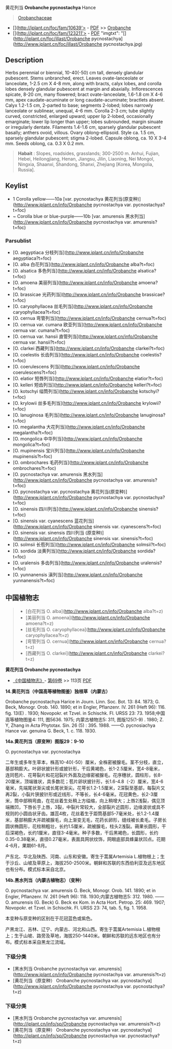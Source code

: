 黄花列当 **Orobanche pycnostachya** Hance

> [Orobanchaceae](http://www.iplant.cn/info/Orobanchaceae?t=foc)
* [](http://iplant.cn/foc/fam/10639'> - [PDF](http://iplant.cn/foc/pdf/Orobanchaceae.pdf) >> [Orobanche](http://www.iplant.cn/info/Orobanche?t=foc)
* [](http://iplant.cn/foc/fam/123211'> - [PDF](http://www.iplant.cn/foc/pdf/Orobanche.pdf)
  "imgtxt": "[](http://iplant.cn/foc/illast/Orobanche pycnostachya](http://www.iplant.cn/foc/illast/Orobanche pycnostachya.jpg)

## Description

Herbs perennial or biennial, 10-40(-50) cm tall, densely glandular pubescent. Stems unbranched, erect. Leaves ovate-lanceolate or lanceolate, 1-2.5 cm X 4-8 mm, along with bracts, calyx lobes, and corolla lobes densely glandular pubescent at margin and abaxially. Inflorescences spicate, 8-20 cm, many flowered; bract ovate-lanceolate, 1.6-1.8 cm X 4-6 mm, apex caudate-acuminate or long caudate-acuminate; bractlets absent. Calyx 1.2-1.5 cm, 2-parted to base; segments 2-lobed; lobes narrowly lanceolate or sublinear, unequal, 4-6 mm. Corolla 2-3 cm; tube slightly curved, constricted, enlarged upward; upper lip 2-lobed, occasionally emarginate; lower lip longer than upper; lobes subrounded, margin sinuate or irregularly dentate. Filaments 1.4-1.6 cm, sparsely glandular pubescent basally; anthers ovoid, villous. Ovary oblong-ellipsoid. Style ca. 1.5 cm, sparsely glandular pubescent; stigma 2-lobed. Capsule oblong, ca. 10 X 3-4 mm. Seeds oblong, ca. 0.3 X 0.2 mm.

> **Habait** : 
> Slopes, roadsides, grasslands; 300-2500 m. Anhui, Fujian, Hebei, Heilongjiang, Henan, Jiangsu, Jilin, Liaoning, Nei Mongol, Ningxia, Shaanxi, Shandong, Shanxi, Zhejiang [Korea, Mongolia, Russia].

## Keylist

* 1 Corolla yellow——10a  [var. pycnostachya 黄花列当(原变种)](http://www.iplant.cn/info/Orobanche pycnostachya var. pycnostachya?t=foc)
* ~ Corolla blue or blue-purple——10b  [var. amurensis 黑水列当](http://www.iplant.cn/info/Orobanche pycnostachya var. amurensis?t=foc)

### Parsublist

* [O.  aegyptiaca  分枝列当](http://www.iplant.cn/info/Orobanche aegyptiaca?t=foc)
* [O.  alba  白花列当](http://www.iplant.cn/info/Orobanche alba?t=foc)
* [O.  alsatica  多色列当](http://www.iplant.cn/info/Orobanche alsatica?t=foc)
* [O.  amoena  美丽列当](http://www.iplant.cn/info/Orobanche amoena?t=foc)
* [O.  brassicae  光药列当](http://www.iplant.cn/info/Orobanche brassicae?t=foc)
* [O.  caryophyllacea  丝毛列当](http://www.iplant.cn/info/Orobanche caryophyllacea?t=foc)
* [O.  cernua  弯管列当](http://www.iplant.cn/info/Orobanche cernua?t=foc)
* [O.  cernua var. cumana  欧亚列当](http://www.iplant.cn/info/Orobanche cernua var. cumana?t=foc)
* [O.  cernua var. hansii  直管列当](http://www.iplant.cn/info/Orobanche cernua var. hansii?t=foc)
* [O.  clarkei  西藏列当](http://www.iplant.cn/info/Orobanche clarkei?t=foc)
* [O.  coelestis  长齿列当](http://www.iplant.cn/info/Orobanche coelestis?t=foc)
* [O.  coerulescens  列当](http://www.iplant.cn/info/Orobanche coerulescens?t=foc)
* [O.  elatior  短唇列当](http://www.iplant.cn/info/Orobanche elatior?t=foc)
* [O.  kelleri  短齿列当](http://www.iplant.cn/info/Orobanche kelleri?t=foc)
* [O.  kotschyi  缢筒列当](http://www.iplant.cn/info/Orobanche kotschyi?t=foc)
* [O.  krylowii  丝多毛列当](http://www.iplant.cn/info/Orobanche krylowii?t=foc)
* [O.  lanuginosa  毛列当](http://www.iplant.cn/info/Orobanche lanuginosa?t=foc)
* [O.  megalantha  大花列当](http://www.iplant.cn/info/Orobanche megalantha?t=foc)
* [O.  mongolica  中华列当](http://www.iplant.cn/info/Orobanche mongolica?t=foc)
* [O.  mupinensis  宝兴列当](http://www.iplant.cn/info/Orobanche mupinensis?t=foc)
* [O.  ombrochares  毛药列当](http://www.iplant.cn/info/Orobanche ombrochares?t=foc)
* [O.  pycnostachya var. amurensis  黑水列当](http://www.iplant.cn/info/Orobanche pycnostachya var. amurensis?t=foc)
* [O.  pycnostachya var. pycnostachya  黄花列当(原变种)](http://www.iplant.cn/info/Orobanche pycnostachya var. pycnostachya?t=foc)
* [O.  sinensis  四川列当](http://www.iplant.cn/info/Orobanche sinensis?t=foc)
* [O.  sinensis var. cyanescens  蓝花列当](http://www.iplant.cn/info/Orobanche sinensis var. cyanescens?t=foc)
* [O.  sinensis var. sinensis  四川列当 (原变种)](http://www.iplant.cn/info/Orobanche sinensis var. sinensis?t=foc)
* [O.  solmsii  长苞列当](http://www.iplant.cn/info/Orobanche solmsii?t=foc)
* [O.  sordida  淡黄列当](http://www.iplant.cn/info/Orobanche sordida?t=foc)
* [O.  uralensis  多齿列当](http://www.iplant.cn/info/Orobanche uralensis?t=foc)
* [O.  yunnanensis  滇列当](http://www.iplant.cn/info/Orobanche yunnanensis?t=foc)

## 中国植物志

> * [白花列当  O.  alba](http://www.iplant.cn/info/Orobanche alba?t=z)
> * [美丽列当  O.  amoena](http://www.iplant.cn/info/Orobanche amoena?t=z)
> * [丝毛列当  O.  caryophyllacea](http://www.iplant.cn/info/Orobanche caryophyllacea?t=z)
> * [弯管列当  O.  cernua](http://www.iplant.cn/info/Orobanche cernua?t=z)
> * [西藏列当  O.  clarkei](http://www.iplant.cn/info/Orobanche clarkei?t=z)

**黄花列当 Orobanche pycnostachya**

* [《中国植物志》](http://www.iplant.cn/frps)- [第69卷](http://www.iplant.cn/frps/vol/69) >> 113页 [PDF](http://www.iplant.cn/frps/pdf/69/113c.pdf)

**14.黄花列当（中国高等植物图鉴）独根草（内蒙古）**

Orobanche pycnostachya Harice in Journ. Linn. Soc. Bot. 13: 84. 1873; G. Beck, Monogr. Orob. 140. 1890; et in Engler, Pflanzenr. IV. 261 (Heft 96): 116. fig. 13(E) . 1930; Novopokr. et Tzvel. in Schischk. Fl. URSS 23: 73. 1958;中国高等植物图鉴4: 111, 图5636. 1975; 内蒙古植物志5: 311, 图版125(1-9) . 1980; Z. Y, Zhang in Acta Phytotax. Sin. 26 (5) : 395. 1988. ——O. pycnosiachya Hance var. genuina G. Beck, 1. c. 118. 1930.

**14a.黄花列当（原变种）图版29：9-10**

O. pycnostachya var. pycnostachya

二年生或多年生草本，株高10-40(-50）厘米，全株密被腺毛。茎不分枝，直立，基部稍膨大。叶卵状披针形或披针形，干后黄褐色，长1-2.5厘米，宽4-8毫米，连同苞片、花萼裂片和花冠裂片外面及边缘密被腺毛。花序穗状，圆柱形，长8-20厘米，顶端锥状，具多数花；苞片卵状披针形，长1.6-4.8（-2）厘米，宽4-6毫米，先端尾状渐尖或长尾状渐尖。花萼长1.2-1.5厘米，2深裂至基部，每裂片又再2裂，小裂片狭披针形或近线形，不等长，长4-6毫米。花冠黄色，长2-3厘米，筒中部稍弯曲，在花丝着生处稍上方缢缩，向上稍增大；上唇2浅裂，偶见顶端微凹，下唇长于上唇，3裂，中裂片常较大，全部裂片近圆形，边缘波状或具不规则的小圆齿状牙齿。雄蕊4枚，花丝着生于距筒基部5-7毫米处，长1.2-1.4厘米，基部稍膨大并疏被腺毛，向上渐变无毛，花药长卵形，缝线被长柔毛。子房长圆状椭圆形，花柱稍粗壮，长约1.5厘米，疏被腺毛，柱头2浅裂。蒴果长圆形，干后深褐色，长约1厘米，直径3-4毫米。种子多数，干后黑褐色，长圆形，长约0.35-0.38毫米，直径0.27毫米，表面具网状纹饰，网眼底部具蜂巢状凹点。花期4-6月，果期61-8月。

产东北、华北及陕西、河南、山东和安徽。寄生于蒿属Artemisia L.植物根上；生于沙丘、山坡及草原上，海拔250-2500米。朝鲜和苏联的东西伯利亚及远东地区也有分布。模式标本采自北京。

**14b.黑水列当（内蒙古植物志）（变种）**

O. pycnostachya var. amurensis G. Beck, Monogr. Orob. 141. 1890; et in Engler, Pflanzenr. IV. 261 (Heft 96): 118. 1930;内蒙古植物志5: 312. 1980. ——O. amurensis (G. Beck) G. Beck ex Kom. in Acta Hort. Petrop. 25: 469. 1907; Novopokr. et Tzvel. in Schischk. Fl. URSS 23: 74, tab. 5, fig. 1. 1958.

本变种与原变种的区别在于花冠蓝色或紫色。

产黑龙江、吉林、辽宁、内蒙古、河北和山西。寄生于蒿属Artemisia L.植物根上；生于山坡、路旁及草地，海拔250-1440米。朝鲜和苏联的远东地区也有分布。模式标本采自黑龙江流域。

### 下级分类
* [黑水列当  Orobanche pycnostachya var. amurensis](http://www.iplant.cn/info/Orobanche pycnostachya var. amurensis?t=z)
* [黄花列当（原变种）  Orobanche pycnostachya var. pycnostachya](http://www.iplant.cn/info/Orobanche pycnostachya var. pycnostachya?t=z)

### 下级分类
* [黑水列当  Orobanche pycnostachya var. amurensis](http://iplant.cn/info/sp/Orobanche pycnostachya var. amurensis?t=z)
* [黄花列当（原变种）  Orobanche pycnostachya var. pycnostachya](http://iplant.cn/info/sp/Orobanche pycnostachya var. pycnostachya?t=z)

